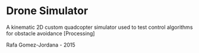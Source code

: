 # Drone Simulator
A kinematic 2D custom quadcopter simulator used to test control algorithms for obstacle avoidance [Processing]

Rafa Gomez-Jordana - 2015
